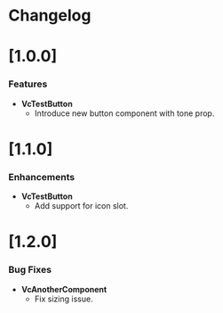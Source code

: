 # Changelog

# [1.0.0]

### Features
- **VcTestButton**
  - Introduce new button component with tone prop.

# [1.1.0]

### Enhancements
- **VcTestButton**
  - Add support for icon slot.

# [1.2.0]

### Bug Fixes
- **VcAnotherComponent**
  - Fix sizing issue.
